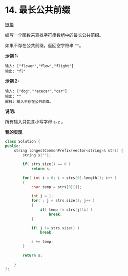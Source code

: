 # 14. 最长公共前缀

[链接](https://leetcode-cn.com/problems/longest-common-prefix/description/)

编写一个函数来查找字符串数组中的最长公共前缀。

如果不存在公共前缀，返回空字符串 `""`。

**示例 1:**

```
输入: ["flower","flow","flight"]
输出: "fl"
```

**示例 2:**

```
输入: ["dog","racecar","car"]
输出: ""
解释: 输入不存在公共前缀。
```

**说明:**

所有输入只包含小写字母 `a-z` 。

**我的实现**

```c++
class Solution {
public:
    string longestCommonPrefix(vector<string>& strs) {
        string s("");
        
        if( strs.size() == 0 )
        	return s;
        
        for( int i = 0; i < strs[0].length(); i++ )
        {
            char temp = strs[0][i];
            
            int j = 1;
            for( ; j < strs.size(); j++ )
            {
                if( temp != strs[j][i] )
                    break;
            }
            
            if( j != strs.size() )
                break;
            
            s += temp;
        }
        
        return s;
        
    }
};
```

